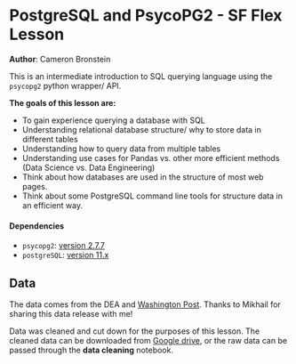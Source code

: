 # PostgreSQL and PsycoPG2 - SF Flex Lesson
**Author**: Cameron Bronstein

This is an intermediate introduction to SQL querying language using the `psycopg2` python wrapper/ API.

**The goals of this lesson are:** 
- To gain experience querying a database with SQL
- Understanding relational database structure/ why to store data in different tables
- Understanding how to query data from multiple tables
- Understanding use cases for Pandas vs. other more efficient methods (Data Science vs. Data Engineering)
- Think about how databases are used in the structure of most web pages.
- Think about some PostgreSQL command line tools for structure data in an efficient way.

#### Dependencies
- `psycopg2`: [version 2.7.7](http://initd.org/psycopg/docs/install.html#binary-install-from-pypi)
- `postgreSQL`: [version 11.x](https://www.enterprisedb.com/downloads/postgres-postgresql-downloads)

## Data
The data comes from the DEA and [Washington Post](https://www.washingtonpost.com/graphics/2019/investigations/dea-pain-pill-database/?utm_term=.975ecc525b4b). Thanks to Mikhail for sharing this data release with me!

Data was cleaned and cut down for the purposes of this lesson. The cleaned data can be downloaded from [Google drive](https://drive.google.com/file/d/1PfOe6ERFgo1tJi_MkVePiJ2lOyBPON0c/view?usp=sharing), or the raw data can be passed through the **data cleaning** notebook.


